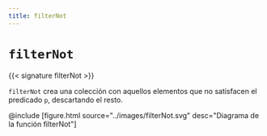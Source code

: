 ```yaml
---
title: filterNot
---
```


# `filterNot`

{{< signature filterNot >}}

`filterNot` crea una colección con aquellos elementos que no satisfacen el predicado `p`, descartando el resto.

@include [figure.html source="../images/filterNot.svg" desc="Diagrama de la función filterNot"]
